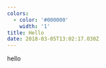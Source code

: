 ```yaml
---
colors:
  - color: '#000000'
    width: '1'
title: Hello
date: 2018-03-05T13:02:17.030Z
---
```

hello
